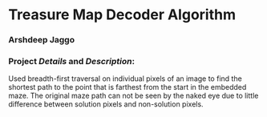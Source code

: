 # Treasure Map Decoder Algorithm

### Arshdeep Jaggo ###

### Project *Details* and *Description*:
Used breadth-first traversal on individual pixels of an image to find the shortest path to the point that is farthest from the start in the embedded maze.
The original maze path can not be seen by the naked eye due to little difference between solution pixels and non-solution pixels.

